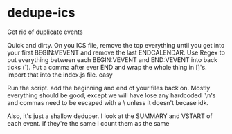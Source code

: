 # dedupe-ics
Get rid of duplicate events

Quick and dirty. On you ICS file, remove the top everything until you get into your first BEGIN:VEVENT and remove the last ENDCALENDAR. Use Regex to put everything between each BEGIN:VEVENT and END:VEVENT into back ticks (\`). Put a comma after ever END and wrap the whole thing in []'s. import that into the index.js file. easy

Run the script. add the beginning and end of your files back on. Mostly everything should be good, except we will have lose any hardcoded '\n's and commas need to be escaped with a \ unless it doesn't becase idk.

Also, it's just a shallow deduper. I look at the SUMMARY and VSTART of each event. if they're the same I count them as the same
